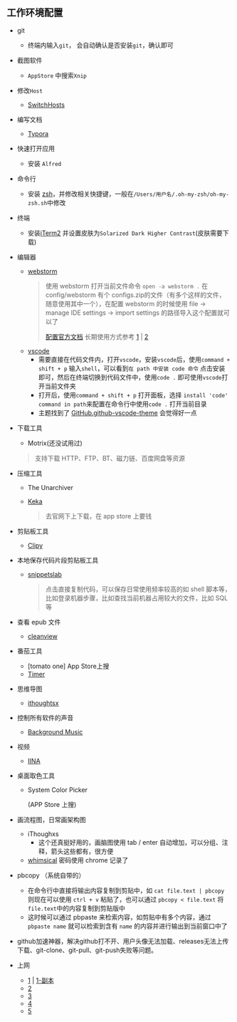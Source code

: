 ## 工作环境配置
- git
    - 终端内输入`git`， 会自动确认是否安装`git`，确认即可
    
- 截图软件
    - `AppStore` 中搜索`Xnip`
    
- 修改`Host`
    - [SwitchHosts](https://github.com/oldj/SwitchHosts)
    
- 编写文档
    - [Typora](https://www.typora.io/)
    
- 快速打开应用
    - 安装 `Alfred`
    
- 命令行
    - 安装 [zsh](https://ohmyz.sh/#install)，并修改相关快捷键，一般在`/Users/用户名/.oh-my-zsh/oh-my-zsh.sh`中修改
    
- 终端
    - 安装[iTerm2](https://iterm2.com/) 并设置皮肤为`Solarized Dark Higher Contrast`(皮肤需要下载)
    
- 编辑器
    - [webstorm](https://xclient.info/s/web-storm.html)
        > 使用 webstorm 打开当前文件命令 `open -a webstorm .`
        > 在 config/webstorm 有个 configs.zip的文件（有多个这样的文件，随意使用其中一个），在配置 webstorm 的时候使用 file -> manage IDE settings -> import settings 的路径导入这个配置就可以了
        > 
        > [配置官方文档](https://www.jetbrains.com/help/webstorm/tool-windows.html)
        > 长期使用方式参考 [1](https://xclient.info/a/b11e938b-10b5-83bc-7cc7-3012aba930f8.html) | [2](https://zhile.io/2020/11/18/jetbrains-eval-reset-da33a93d.html)
    - [vscode](https://code.visualstudio.com/)
        - 需要直接在代码文件内，打开`vscode`，安装`vscode`后，使用`command + shift + p` 输入`shell`，可以看到`在 path 中安装 code 命令`
         点击安装即可，然后在终端切换到代码文件中，使用`code .` 即可使用`vscode`打开当前文件夹
        - 打开后，使用`command + shift + p` 打开面板，选择 `install 'code' command in path`来配置在命令行中使用`code .` 打开当前目录  
        - 主题找到了 [GitHub.github-vscode-theme](https://marketplace.visualstudio.com/items?itemName=GitHub.github-vscode-theme) 会觉得好一点
    
- 下载工具
    - Motrix(还没试用过)
    > 支持下载 HTTP、FTP、BT、磁力链、百度网盘等资源    
    
- 压缩工具
    - The Unarchiver
    - [Keka](https://www.keka.io/en/)
      
        > 去官网下上下载，在 app store 上要钱
    
- 剪贴板工具
    - [Clipy](https://clipy-app.com/)
    
- 本地保存代码片段剪贴板工具
  - [snippetslab](https://xclient.info/s/snippetslab.html)
    
    > 点击直接复制代码，可以保存日常使用频率较高的如 shell 脚本等，比如登录机器步骤，比如查找当前机器占用较大的文件，比如 SQL 等
  
- 查看 epub 文件
    - [cleanview](https://xclient.info/s/clearview.html)    
    
- 番茄工具
    - [tomato one]  App Store上搜
    - [Timer](https://github.com/michaelvillar/timer-app)
    
- 思维导图
    - [ithoughtsx](https://xclient.info/s/ithoughtsx.html)   
    
- 控制所有软件的声音
    - [Background Music](https://github.com/kyleneideck/BackgroundMusic)
    
- 视频
    - [IINA](https://iina.io/)
    
- 桌面取色工具

    - System Color Picker

         (APP Store 上搜)

- 画流程图，日常画架构图

    - iThoughxs 
        - 这个还真挺好用的，画脑图使用 tab / enter 自动增加，可以分组、注释，箭头这些都有，很方便
    - [whimsical](https://whimsical.com/)  密码使用 chrome 记录了

- pbcopy （系统自带的）
    - 在命令行中直接将输出内容复制到剪贴中，如 `cat file.text | pbcopy` 则现在可以使用 `ctrl + v` 粘贴了，也可以通过 `pbcopy < file.text` 将`file.text`中的内容复制到剪贴版中
    - 这时候可以通过 pbpaste 来检索内容，如剪贴中有多个内容，通过 `pbpaste name` 就可以检索到含有 `name` 的内容并进行输出到当前窗口中了
    
- github加速神器，解决github打不开、用户头像无法加载、releases无法上传下载、git-clone、git-pull、git-push失败等问题。

- 上网
    - [1](https://github.com/vpncn/vpncn.github.io) | [1-副本](https://github.com/vpnforchina/vpnforchina.github.io) 
    - [2](https://glados.one/console)    
    - [3](https://lightyearapp.live/zh/pricing?payment=all)
    - [4](http://strongvpn.com/)
    - [5](https://www.fastvpncn.com/expressvpn)
